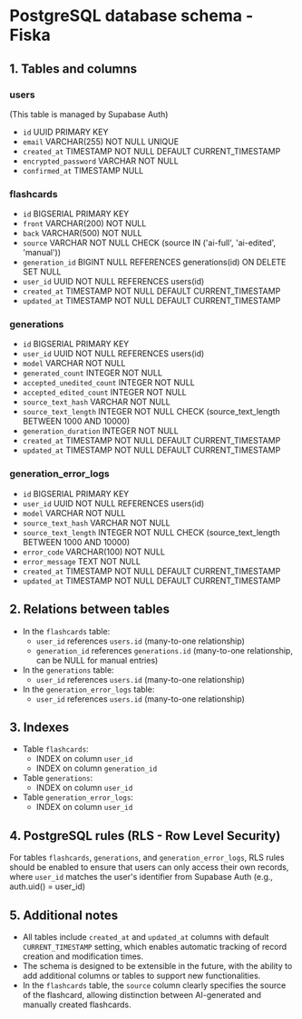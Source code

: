 # PostgreSQL database schema - Fiska

## 1. Tables and columns

### users

(This table is managed by Supabase Auth)

- `id` UUID PRIMARY KEY
- `email` VARCHAR(255) NOT NULL UNIQUE
- `created_at` TIMESTAMP NOT NULL DEFAULT CURRENT_TIMESTAMP
- `encrypted_password` VARCHAR NOT NULL
- `confirmed_at` TIMESTAMP NULL

### flashcards

- `id` BIGSERIAL PRIMARY KEY
- `front` VARCHAR(200) NOT NULL
- `back` VARCHAR(500) NOT NULL
- `source` VARCHAR NOT NULL CHECK (source IN ('ai-full', 'ai-edited', 'manual'))
- `generation_id` BIGINT NULL REFERENCES generations(id) ON DELETE SET NULL
- `user_id` UUID NOT NULL REFERENCES users(id)
- `created_at` TIMESTAMP NOT NULL DEFAULT CURRENT_TIMESTAMP
- `updated_at` TIMESTAMP NOT NULL DEFAULT CURRENT_TIMESTAMP

### generations

- `id` BIGSERIAL PRIMARY KEY
- `user_id` UUID NOT NULL REFERENCES users(id)
- `model` VARCHAR NOT NULL
- `generated_count` INTEGER NOT NULL
- `accepted_unedited_count` INTEGER NOT NULL
- `accepted_edited_count` INTEGER NOT NULL
- `source_text_hash` VARCHAR NOT NULL
- `source_text_length` INTEGER NOT NULL CHECK (source_text_length BETWEEN 1000 AND 10000)
- `generation_duration` INTEGER NOT NULL
- `created_at` TIMESTAMP NOT NULL DEFAULT CURRENT_TIMESTAMP
- `updated_at` TIMESTAMP NOT NULL DEFAULT CURRENT_TIMESTAMP

### generation_error_logs

- `id` BIGSERIAL PRIMARY KEY
- `user_id` UUID NOT NULL REFERENCES users(id)
- `model` VARCHAR NOT NULL
- `source_text_hash` VARCHAR NOT NULL
- `source_text_length` INTEGER NOT NULL CHECK (source_text_length BETWEEN 1000 AND 10000)
- `error_code` VARCHAR(100) NOT NULL
- `error_message` TEXT NOT NULL
- `created_at` TIMESTAMP NOT NULL DEFAULT CURRENT_TIMESTAMP
- `updated_at` TIMESTAMP NOT NULL DEFAULT CURRENT_TIMESTAMP

## 2. Relations between tables

- In the `flashcards` table:
  - `user_id` references `users.id` (many-to-one relationship)
  - `generation_id` references `generations.id` (many-to-one relationship, can be NULL for manual entries)
- In the `generations` table:
  - `user_id` references `users.id` (many-to-one relationship)
- In the `generation_error_logs` table:
  - `user_id` references `users.id` (many-to-one relationship)

## 3. Indexes

- Table `flashcards`:
  - INDEX on column `user_id`
  - INDEX on column `generation_id`
- Table `generations`:
  - INDEX on column `user_id`
- Table `generation_error_logs`:
  - INDEX on column `user_id`

## 4. PostgreSQL rules (RLS - Row Level Security)

For tables `flashcards`, `generations`, and `generation_error_logs`, RLS rules should be enabled to ensure that users can only access their own records, where `user_id` matches the user's identifier from Supabase Auth (e.g., auth.uid() = user_id)

## 5. Additional notes

- All tables include `created_at` and `updated_at` columns with default `CURRENT_TIMESTAMP` setting, which enables automatic tracking of record creation and modification times.
- The schema is designed to be extensible in the future, with the ability to add additional columns or tables to support new functionalities.
- In the `flashcards` table, the `source` column clearly specifies the source of the flashcard, allowing distinction between AI-generated and manually created flashcards.
